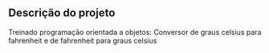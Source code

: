 ## Descrição do projeto 

<p align="justify">
Treinado programação orientada a objetos: Conversor de graus celsius para fahrenheit e de fahrenheit para graus celsius

</p>
